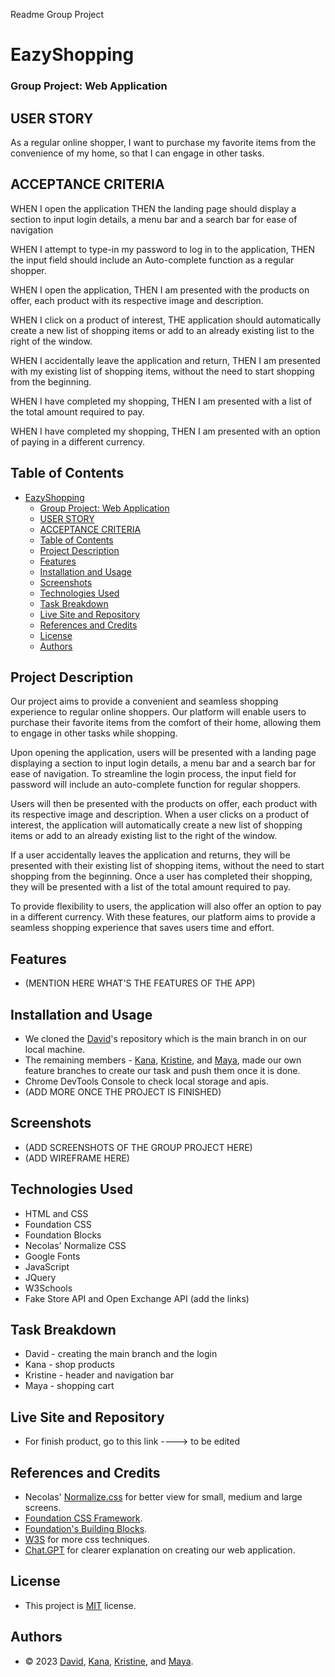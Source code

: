 Readme Group Project

# EazyShopping
### Group Project: Web Application

## USER STORY

As a regular online shopper, 
I want to purchase my favorite items from the convenience of my home, 
so that I can engage in other tasks.

## ACCEPTANCE CRITERIA

WHEN I open the application
THEN the landing page should display a section to input login details, a menu bar and a search bar for ease of navigation

WHEN I attempt to type-in my password to log in to the application,
THEN the input field should include an Auto-complete function as a regular shopper.

WHEN I open the application,
THEN I am presented with the products on offer, each product with its respective image and description.

WHEN I click on a product of interest, 
THE application should automatically create a new list of shopping items or add to an already existing list to the right of the window.

WHEN I accidentally leave the application and return,
THEN I am presented with my existing list of shopping items, without the need to start shopping from the beginning.

WHEN I have completed my shopping,
THEN I am presented with a list of the total amount required to pay. 

WHEN I have completed my shopping,
THEN I am presented with an option of paying in a different currency.


## Table of Contents
- [EazyShopping](#eazyshopping)
    - [Group Project: Web Application](#group-project-web-application)
  - [USER STORY](#user-story)
  - [ACCEPTANCE CRITERIA](#acceptance-criteria)
  - [Table of Contents](#table-of-contents)
  - [Project Description](#project-description)
  - [Features](#features)
  - [Installation and Usage](#installation-and-usage)
  - [Screenshots](#screenshots)
  - [Technologies Used](#technologies-used)
  - [Task Breakdown](#task-breakdown)
  - [Live Site and Repository](#live-site-and-repository)
  - [References and Credits](#references-and-credits)
  - [License](#license)
  - [Authors](#authors)
  
## Project Description

Our project aims to provide a convenient and seamless shopping experience to regular online shoppers. Our platform will enable users to purchase their favorite items from the comfort of their home, allowing them to engage in other tasks while shopping. 

Upon opening the application, users will be presented with a landing page displaying a section to input login details, a menu bar and a search bar for ease of navigation. To streamline the login process, the input field for password will include an auto-complete function for regular shoppers. 

Users will then be presented with the products on offer, each product with its respective image and description. When a user clicks on a product of interest, the application will automatically create a new list of shopping items or add to an already existing list to the right of the window. 

If a user accidentally leaves the application and returns, they will be presented with their existing list of shopping items, without the need to start shopping from the beginning. Once a user has completed their shopping, they will be presented with a list of the total amount required to pay. 

To provide flexibility to users, the application will also offer an option to pay in a different currency. With these features, our platform aims to provide a seamless shopping experience that saves users time and effort.

## Features
- (MENTION HERE WHAT'S THE FEATURES OF THE APP)

## Installation and Usage
- We cloned the [David](https://github.com/DavidHCCNguyen/EazyShopping)'s repository which is the main branch in on our local machine.
- The remaining members - [Kana](https://github.com/anayoifediora), [Kristine](https://github.com/mcramileux), and [Maya](https://github.com/retnodamayanti), made our own feature branches to create our task and push them once it is done.
- Chrome DevTools Console to check local storage and apis. 
- (ADD MORE ONCE THE PROJECT IS FINISHED)

## Screenshots
- (ADD SCREENSHOTS OF THE GROUP PROJECT HERE)
- (ADD WIREFRAME HERE)

## Technologies Used
- HTML and CSS
- Foundation CSS
- Foundation Blocks
- Necolas' Normalize CSS
- Google Fonts
- JavaScript
- JQuery
- W3Schools
- Fake Store API and Open Exchange API (add the links)
  
## Task Breakdown
- David - creating the main branch and the login 
- Kana - shop products
- Kristine - header and navigation bar
- Maya - shopping cart
  
## Live Site and Repository
- For finish product, go to this link ----> to be edited

## References and Credits
- Necolas' [Normalize.css](https://github.com/necolas/normalize.css) for better view for small, medium and large screens.
- [Foundation CSS Framework](https://get.foundation/sites/docs/installation.html).
- [Foundation's Building Blocks](https://get.foundation/building-blocks/).
- [W3S](https://www.w3schools.com/css/) for more css techniques.
- [Chat.GPT](https://chat.openai.com/) for clearer explanation on creating our web application.

## License
- This project is [MIT](https://choosealicense.com/licenses/mit/) license.

## Authors
- © 2023 [David](https://github.com/DavidHCCNguyen), [Kana](https://github.com/anayoifediora), [Kristine](https://github.com/mcramileux), and [Maya](https://github.com/retnodamayanti).
